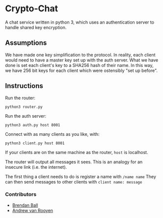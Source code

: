 # Crypto-Chat
A chat service written in python 3, which uses an authentication server to handle shared key encryption.

## Assumptions
We have made one key simplification to the protocol. In reality, each client would need to have a master key set up with the auth server. What we have done is set each client's key to a SHA256 hash of their name. In this way, we have 256 bit keys for each client which were ostensibly "set up before".

## Instructions
Run the router: 

`python3 router.py`

Run the auth server: 

`python3 auth.py host 8001`

Connect with as many clients as you like, with: 

`python3 client.py host 8001`

If your clients are on the same machine as the router, `host` is localhost.

The router will output all messages it sees. This is an analogy for an insecure link (i.e. the internet).

The first thing a client needs to do is register a name with
`/name name`
They can then send messages to other clients with
`client name: message`

### Contributors
+ [Brendan Ball](https://github.com/brendanball)
+ [Andrew van Rooyen](https://github.com/wraithy)
